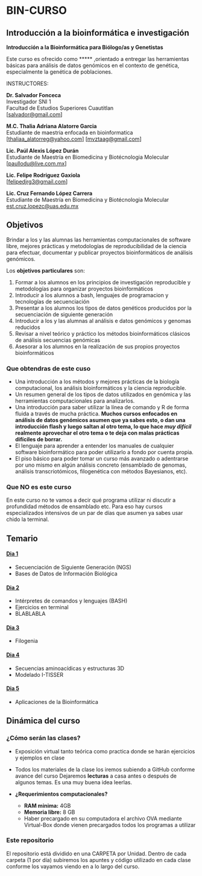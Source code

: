 # BIN-CURSO

## Introducción a la bioinformática e investigación  

**Introducción a la Bioinformática para Biólogo/as y Genetistas**


Este curso es ofrecido como ***** ,orientado a entregar las herramientas básicas para análisis de datos genómicos en el contexto de genética, especialmente la genética de poblaciones.

INSTRUCTORES:

**Dr. Salvador Fonceca**  
Investigador SNI 1  
Facultad de Estudios Superiores Cuautitlan  
[salvador@gmail.com] 

**M.C. Thalia Adriana Alatorre Garcia**  
Estudiante de maestria enfocada en bioinformatica  
[thaliaa_alatorreg@yahoo.com]
[mvztaag@gmail.com]  


**Lic. Paúl Alexis López Durán**  
Estudiante de Maestría en Biomedicina y Biotécnologia Molecular  
[paullodu@live.com.mx]  

**Lic. Felipe Rodriguez Gaxiola**  
[felipedjrg3@gmail.com]  

**Lic. Cruz Fernando López Carrera**  
Estudiante de Maestría en Biomedicina y Biotécnologia Molecular  
[est.cruz.lopezc@uas.edu.mx](est.cruz.lopezc@uas.edu.mx)  



## Objetivos

Brindar a los y las alumnas las herramientas computacionales de software libre, mejores prácticas y metodologías de reproducibilidad de la ciencia para efectuar, documentar y publicar proyectos bioinformáticos de análisis genómicos.

Los **objetivos particulares** son:

1.	Formar a los alumnos en los principios de investigación reproducible y metodologías para organizar proyectos bioinformáticos
2.	Introducir a los alumnos a bash, lenguajes de programacion y tecnologías de secuenciación 
3.	Presentar a los alumnos los tipos de datos genéticos producidos por la secuenciación de siguiente generación
4.	Introducir a los y las alumnas al análisis e datos genómicos y genomas reducidos
5.	Revisar  a  nivel teórico y  práctico los  métodos  bioinformáticos  clásicos  de  análisis secuencias genómicas
6.	Asesorar a los alumnos en la realización de sus propios proyectos bioinformáticos


### Que obtendras de este cuso

* Una introducción a los métodos y mejores prácticas de la biología computacional, los análisis bioinformáticos y la ciencia reproducible.
* Un resumen general de los tipos de datos utilizados en genómica y las herramientas computacionales para analizarlos.
* Una introducción para saber utilizar la línea de comando y R de forma fluida a través de mucha práctica. **Muchos cursos enfocados en análisis de datos genómicos asumen que ya sabes esto, o dan una introducción flash y luego saltan al otro tema, lo que hace  _muy difícil_ realmente aprovechar el otro tema o te deja con malas prácticas difíciles de borrar.**
* El lenguaje para aprender a entender los manuales de cualquier software bioinformático para poder utilizarlo a fondo por cuenta propia.
* El piso básico para poder tomar un curso más avanzado o adentrarse por uno mismo en algún análisis concreto (ensamblado de genomas, análisis transcriotómicos, filogenética con métodos Bayesianos, etc).


### Que NO es este curso

En este curso no te vamos a decir qué programa utilizar ni discutir a profundidad métodos de ensamblado etc. Para eso hay cursos especializados intensivos de un par de días que asumen ya sabes usar chido la terminal.


## Temario



#### [Dia 1](https://github.com/felipedjrg/BIN-CURSO/tree/master/DIA-1)

* Secuenciación de Siguiente Generación (NGS) 
* Bases de Datos de Información Biológica

#### [Dia 2](https://github.com/felipedjrg/BIN-CURSO/tree/master/DIA-2)

* Intérpretes de comandos y lenguajes (BASH)
* Ejercicios en terminal
* BLABLABLA

#### [Dia 3](https://github.com/felipedjrg/BIN-CURSO/tree/master/DIA-3)

* Filogenia

#### [Dia 4](https://github.com/felipedjrg/BIN-CURSO/tree/master/DIA-4)

* Secuencias aminoacídicas y estructuras 3D
* Modelado I-TISSER

#### [Dia 5](https://github.com/felipedjrg/BIN-CURSO/tree/master/DIA-5)

* Aplicaciones de la Bioinformática

## Dinámica del curso

### ¿Cómo serán las clases?
* Exposición virtual tanto teórica como practica donde se harán ejercicios y ejemplos en clase
* Todos los materiales de la clase los iremos subiendo a GitHub conforme avance del curso Dejaremos **lecturas** a casa antes o después de algunos temas. Es una muy buena idea leerlas.

* **¿Requerimientos computacionales?**
     
  -  **RAM minima:**      4GB
  -  **Memoria libre:**   8 GB
  -  Haber precargado en su computadora el archivo OVA mediante Virtual-Box donde vienen precargados todos los programas a utilizar 


### Este repositorio

El repositorio está dividido en una CARPETA por Unidad. Dentro de cada carpeta (1 por día) subiremos los apuntes y código utilizado en cada clase conforme los vayamos viendo en a lo largo del curso.







